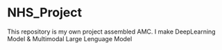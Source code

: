 # NHS_Project
This repository is my own project assembled AMC. I make DeepLearning Model &amp; Multimodal Large Lenguage Model

